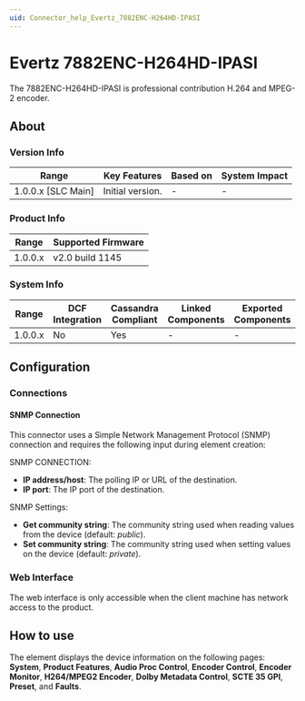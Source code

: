 ```yaml
---
uid: Connector_help_Evertz_7882ENC-H264HD-IPASI
---
```


# Evertz 7882ENC-H264HD-IPASI

The 7882ENC-H264HD-IPASI is professional contribution H.264 and MPEG-2 encoder.

## About

### Version Info

| Range                | Key Features     | Based on     | System Impact     |
|----------------------|------------------|--------------|-------------------|
| 1.0.0.x [SLC Main]   | Initial version. | -            | -                 |

### Product Info

| Range     | Supported Firmware     |
|-----------|------------------------|
| 1.0.0.x   | v2.0 build 1145        |

### System Info

| Range     | DCF Integration     | Cassandra Compliant     | Linked Components     | Exported Components     |
|-----------|---------------------|-------------------------|-----------------------|-------------------------|
| 1.0.0.x   | No                  | Yes                     | -                     | -                       |

## Configuration

### Connections

#### SNMP Connection

This connector uses a Simple Network Management Protocol (SNMP) connection and requires the following input during element creation:

SNMP CONNECTION:

- **IP address/host**: The polling IP or URL of the destination.
- **IP port**: The IP port of the destination.

SNMP Settings:

- **Get community string**: The community string used when reading values from the device (default: *public*).
- **Set community string**: The community string used when setting values on the device (default: *private*).

### Web Interface

The web interface is only accessible when the client machine has network access to the product.

## How to use

The element displays the device information on the following pages: **System**, **Product Features**, **Audio Proc Control**, **Encoder Control**, **Encoder Monitor**, **H264/MPEG2 Encoder**, **Dolby Metadata Control**, **SCTE 35 GPI**, **Preset**, and **Faults**.
